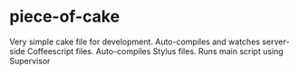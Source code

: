 piece-of-cake
=============

Very simple cake file for development. Auto-compiles and watches server-side Coffeescript files. Auto-compiles Stylus files. Runs main script using Supervisor